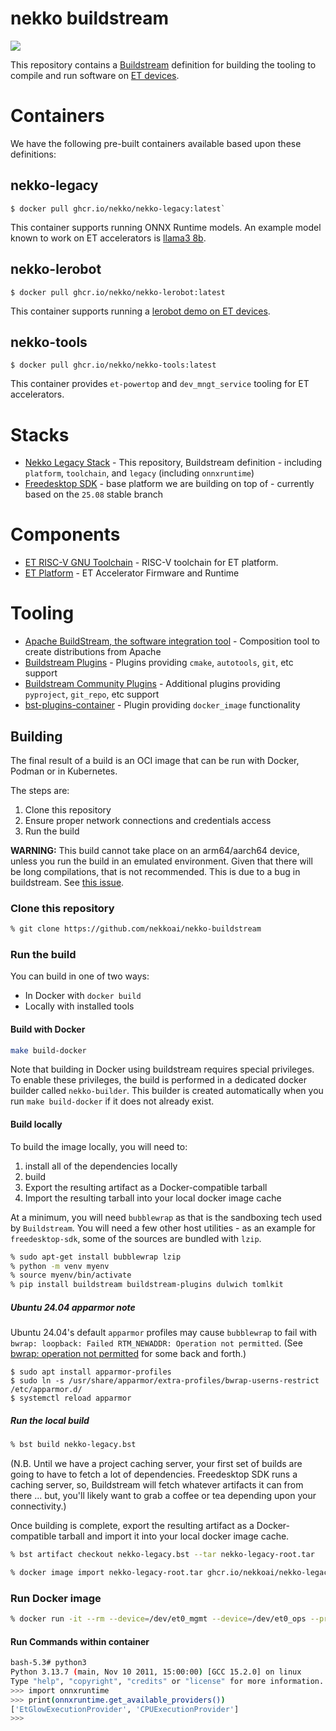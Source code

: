 # nekko buildstream

[![](https://dcbadge.limes.pink/api/server/WNKvkefkUs?logoColor=f9a03f)](https://discord.gg/WNKvkefkUs)

This repository contains a [Buildstream](https://buildstream.build/) definition for building the tooling to compile and run software
on [ET devices](https://github.com/aifoundry-org).

# Containers

We have the following pre-built containers available based upon these definitions:

## nekko-legacy

```
$ docker pull ghcr.io/nekko/nekko-legacy:latest`
```
This container supports running ONNX Runtime models.  An example model known to work on ET accelerators is [llama3 8b](https://huggingface.co/rvs/llama3-8b-Instruct-kvc-AWQ-int4-onnx).

## nekko-lerobot

```
$ docker pull ghcr.io/nekko/nekko-lerobot:latest
```

This container supports running a [lerobot demo on ET devices](https://github.com/aifoundry-org/ETARS).

## nekko-tools

```
$ docker pull ghcr.io/nekko/nekko-tools:latest
```

This container provides `et-powertop` and `dev_mngt_service` tooling for ET accelerators.

# Stacks
* [Nekko Legacy Stack](https://github.com/nekkoai/nekko-buildstream) - This repository, Buildstream definition - including `platform`, `toolchain`, and `legacy` (including `onnxruntime`)
* [Freedesktop SDK](https://gitlab.com/freedesktop-sdk/freedesktop-sdk) - base platform we are building on top of - currently based on the `25.08` stable branch

# Components
* [ET RISC-V GNU Toolchain](https://github.com/aifoundry-org/riscv-gnu-toolchain) - RISC-V toolchain for ET platform.
* [ET Platform](https://github.com/aifoundry-org/et-platform) - ET Accelerator Firmware and Runtime

# Tooling
* [Apache BuildStream, the software integration tool](https://buildstream.build/) - Composition tool to create distributions from Apache
* [Buildstream Plugins](https://github.com/apache/buildstream-plugins) - Plugins providing `cmake`, `autotools`, `git`, etc support
* [Buildstream Community Plugins](https://gitlab.com/BuildStream/buildstream-plugins-community) - Additional plugins providing `pyproject`, `git_repo`, etc support
* [bst-plugins-container](https://gitlab.com/BuildStream/bst-plugins-container) - Plugin providing `docker_image` functionality

## Building

The final result of a build is an OCI image that can be run with Docker, Podman or in Kubernetes.

The steps are:

1. Clone this repository
1. Ensure proper network connections and credentials access
1. Run the build

**WARNING:** This build cannot take place on an arm64/aarch64 device, unless you run the build in an emulated environment.
Given that there will be long compilations, that is not recommended. This is due to a bug in buildstream. 
See [this issue](https://github.com/apache/buildstream/issues/1833).

### Clone this repository

```sh
% git clone https://github.com/nekkoai/nekko-buildstream
```

### Run the build

You can build in one of two ways:

* In Docker with `docker build`
* Locally with installed tools

#### Build with Docker

```sh
make build-docker
```

Note that building in Docker using buildstream requires special privileges. To enable these privileges,
the build is performed in a dedicated docker builder called `nekko-builder`.
This builder is created automatically when you run `make build-docker` if it does not already exist.

#### Build locally

To build the image locally, you will need to:

1. install all of the dependencies locally
1. build
1. Export the resulting artifact as a Docker-compatible tarball
1. Import the resulting tarball into your local docker image cache

At a minimum, you will need `bubblewrap` as that is the sandboxing tech used by `Buildstream`.  You will need a few other host utilities - as an example for `freedesktop-sdk`, some of the sources are bundled with `lzip`.

```sh
% sudo apt-get install bubblewrap lzip
% python -m venv myenv
% source myenv/bin/activate
% pip install buildstream buildstream-plugins dulwich tomlkit
```

##### Ubuntu 24.04 apparmor note

Ubuntu 24.04's default `apparmor` profiles may cause `bubblewrap` to fail with `bwrap: loopback: Failed RTM_NEWADDR: Operation not permitted`.  (See [bwrap: operation not permitted](https://github.com/ocaml/opam/issues/5968) for some back and forth.)

```
$ sudo apt install apparmor-profiles
$ sudo ln -s /usr/share/apparmor/extra-profiles/bwrap-userns-restrict /etc/apparmor.d/
$ systemctl reload apparmor
```

##### Run the local build

```sh
% bst build nekko-legacy.bst
```

(N.B. Until we have a project caching server, your first set of builds are going to have to fetch a lot of dependencies.  Freedesktop SDK runs a caching server, so, Buildstream will fetch whatever artifacts it can from there ... but, you'll likely want to grab a coffee or tea depending upon your connectivity.)

Once building is complete, export the resulting artifact as a Docker-compatible tarball and import it into your local docker
image cache.

```sh
% bst artifact checkout nekko-legacy.bst --tar nekko-legacy-root.tar
```


```sh
% docker image import nekko-legacy-root.tar ghcr.io/nekkoai/nekko-legacy:latest
```

### Run Docker image

```sh
% docker run -it --rm --device=/dev/et0_mgmt --device=/dev/et0_ops --privileged -v `pwd`:/workspace ghcr.io/nekkoai/nekko-legacy:latest
```

#### Run Commands within container

```sh
bash-5.3# python3
Python 3.13.7 (main, Nov 10 2011, 15:00:00) [GCC 15.2.0] on linux
Type "help", "copyright", "credits" or "license" for more information.
>>> import onnxruntime
>>> print(onnxruntime.get_available_providers())
['EtGlowExecutionProvider', 'CPUExecutionProvider']
>>>
```

